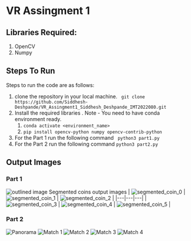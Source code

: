 # VR Assingment 1 
## Libraries Required:
1. OpenCV
2. Numpy
## Steps To Run
Steps to run the code are as follows:
1. clone the repository in your local machine.
``` git clone https://github.com/Siddhesh-Deshpande/VR_Assingment1_Siddhesh_Deshpande_IMT2022080.git```
2. Install the required libraries  .
	Note - You need to have conda environment ready.
	1. ```conda activate <environment_name>```
	2. ```pip install opencv-python numpy opencv-contrib-python```
3. For the Part 1 run the following command
``` python3 part1.py```
4. For the Part 2 run the following command
```python3 part2.py	```

## Output Images 
### Part 1
![outlined image](/output_part1/outlined.png)
Segmented coins output images
| ![segmented_coin_0](/output_part1/segmented_coin_0.png) | ![segmented_coin_1](/output_part1/segmented_coin_1.png) | ![segmented_coin_2](/output_part1/segmented_coin_2.png) |
|---|---|---|
| ![segmented_coin_3](/output_part1/segmented_coin_3.png) | ![segmented_coin_4](/output_part1/segmented_coin_4.png) | ![segmented_coin_5](/output_part1/segmented_coin_5.png) |

### Part 2
![Panorama](output_part2/panorama.jpg)
![Match 1](output_part2/match1.jpg)
![Match 2](output_part2/match2.jpg)
![Match 3](output_part2/match3.jpg)
![Match 4](output_part2/match4.jpg)

